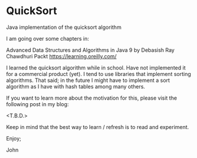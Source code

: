 # QuickSort
Java implementation of the quicksort algorithm

I am going over some chapters in:

Advanced Data Structures and Algorithms in Java 9
by Debasish Ray Chawdhuri
Packt
https://learning.oreilly.com/

I learned the quicksort algorithm while in school.
Have not implemented it for a commercial product (yet).
I tend to use libraries that implement sorting algorithms.
That said; in the future I might have to implement a sort algorithm
as I have with hash tables among many others.

If you want to learn more about the motivation for this,
please visit the following post in my blog:

<T.B.D.>

Keep in mind that the best way to learn / refresh is to read and experiment.

Enjoy;

John
